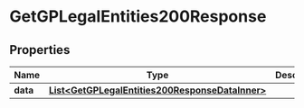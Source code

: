 

# GetGPLegalEntities200Response


## Properties

| Name | Type | Description | Notes |
|------------ | ------------- | ------------- | -------------|
|**data** | [**List&lt;GetGPLegalEntities200ResponseDataInner&gt;**](GetGPLegalEntities200ResponseDataInner.md) |  |  |



